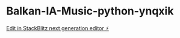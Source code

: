 # Balkan-IA-Music-python-ynqxik

[Edit in StackBlitz next generation editor ⚡️](https://stackblitz.com/~/github.com/Baki39/Balkan-IA-Music-python-ynqxik)